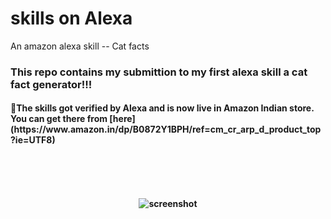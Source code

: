 # skills on Alexa 
An amazon alexa skill --  Cat facts

<h3>This repo contains my submittion to my first alexa skill a cat fact generator!!!</h3> 

<h4>🌟The skills got verified by Alexa and is now live in Amazon Indian store. You can get there from [here](https://www.amazon.in/dp/B0872Y1BPH/ref=cm_cr_arp_d_product_top?ie=UTF8)<h4>

<br>
<br>
<br>
<p align="center">
     <img  alt="screenshot" src="https://github.com/Harikrishnan6336/skills_on_Alexa--Cat_facts/blob/Screenshot_included/Screenshot%20(16).png"/>
  
</p>
